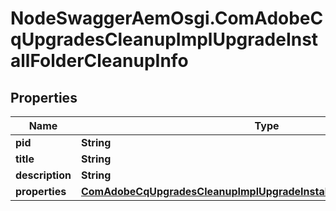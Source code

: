 # NodeSwaggerAemOsgi.ComAdobeCqUpgradesCleanupImplUpgradeInstallFolderCleanupInfo

## Properties
Name | Type | Description | Notes
------------ | ------------- | ------------- | -------------
**pid** | **String** |  | [optional] 
**title** | **String** |  | [optional] 
**description** | **String** |  | [optional] 
**properties** | [**ComAdobeCqUpgradesCleanupImplUpgradeInstallFolderCleanupProperties**](ComAdobeCqUpgradesCleanupImplUpgradeInstallFolderCleanupProperties.md) |  | [optional] 



